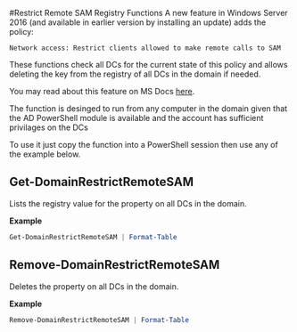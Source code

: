 #Restrict Remote SAM Registry Functions
A new feature in Windows Server 2016 (and available in earlier version by installing an update) adds the policy: 
```
Network access: Restrict clients allowed to make remote calls to SAM
```
These functions check all DCs for the current state of this policy and allows deleting the key from the registry of all DCs in the domain if needed.

You may read about this feature on MS Docs [here](https://docs.microsoft.com/en-us/windows/security/threat-protection/security-policy-settings/network-access-restrict-clients-allowed-to-make-remote-sam-calls).

The function is desinged to run from any computer in the domain given that the AD PowerShell module is available and the account has sufficient privilages on the DCs

To use it just copy the function into a PowerShell session then use any of the example below.

## Get-DomainRestrictRemoteSAM
Lists the registry value for the property on all DCs in the domain.

**Example**
```PowerShell
Get-DomainRestrictRemoteSAM | Format-Table
```

## Remove-DomainRestrictRemoteSAM
Deletes the property on all DCs in the domain.

**Example**
```PowerShell
Remove-DomainRestrictRemoteSAM | Format-Table
```